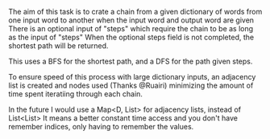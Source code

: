 The aim of this task is to crate a chain from a given dictionary of words from one input word to another when the input word and output word are given
There is an optional input of "steps" which require the chain to be as long as the input of "steps"
When the optional steps field is not completed, the shortest path will be returned.

This uses a BFS for the shortest path, and a DFS for the path given steps.

To ensure speed of this process with large dictionary inputs, an adjacency list is created and nodes used (Thanks @Ruairi) minimizing the amount of time spent iteratiing through each chain.

In the future I would use a Map<D, List<D>> for adjacency lists, instead of List<List<D>>
It means a better constant time access and you don't have remember indices, only having to remember the values.
